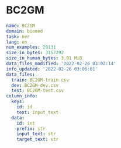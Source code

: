# BC2GM
 
<!-- MARKDOWN-AUTO-DOCS:START (CODE:src=../../../../ekorpkit/resources/datasets/t5/BC2GM.yaml) -->
<!-- The below code snippet is automatically added from ../../../../ekorpkit/resources/datasets/t5/BC2GM.yaml -->
```yaml
name: BC2GM
domain: biomed
task: ner
lang: en
num_examples: 20131
size_in_bytes: 3157292
size_in_human_bytes: 3.01 MiB
data_files_modified: '2022-02-26 03:02:14'
info_updated: '2022-02-26 03:06:01'
data_files:
  train: BC2GM-train.csv
  dev: BC2GM-dev.csv
  test: BC2GM-test.csv
column_info:
  keys:
    id: id
    text: input_text
  data:
    id: int
    prefix: str
    input_text: str
    target_text: str
```
<!-- MARKDOWN-AUTO-DOCS:END -->
